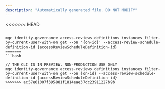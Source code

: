 ```yaml
---
description: "Automatically generated file. DO NOT MODIFY"
---
```


<<<<<<< HEAD
```cli

mgc identity-governance access-reviews definitions instances filter-by-current-user-with-on get --on '{on-id}' --access-review-schedule-definition-id {accessReviewScheduleDefinition-id}
=======
```bash

// THE CLI IS IN PREVIEW. NON-PRODUCTION USE ONLY
mgc identity-governance access-reviews definitions instances filter-by-current-user-with-on get --on {on-id} --access-review-schedule-definition-id {accessReviewScheduleDefinition-id}
>>>>>>> ac57e61007f395881f1814eae37dc23911227b9b

```